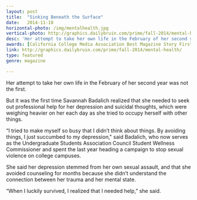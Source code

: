 ```yaml
---
layout: post
title:  "Sinking Beneath the Surface"
date:   2014-11-18
horizontal-photo: /img/mentalhealth.jpg
vertical-photo: http://graphics.dailybruin.com/prime/fall-2014/mental-health/assets/img/prime_mental_health_revised.jpg
desc: 'Her attempt to take her own life in the February of her second year was not the first. <br/>But it was the first time Savannah Badalich realized that she needed to seek out professional help for her depression and suicidal thoughts, which were weighing heavier on her each day as she tried to occupy herself with other things.'
awards: [California College Media Association Best Magazine Story First Place]
link: http://graphics.dailybruin.com/prime/fall-2014/mental-health/
type: featured
genre: magazine

---
```

Her attempt to take her own life in the February of her second year was not the first.

But it was the first time Savannah Badalich realized that she needed to seek out professional help for her depression and suicidal thoughts, which were weighing heavier on her each day as she tried to occupy herself with other things.

“I tried to make myself so busy that I didn’t think about things. By avoiding things, I just succumbed to my depression," said Badalich, who now serves as the Undergraduate Students Association Council Student Wellness Commissioner and spent the last year heading a campaign to stop sexual violence on college campuses.

She said her depression stemmed from her own sexual assault, and that she avoided counseling for months because she didn’t understand the connection between her trauma and her mental state.

“When I luckily survived, I realized that I needed help,” she said.
